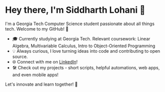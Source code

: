 # Hey there, I'm Siddharth Lohani 👋

I'm a Georgia Tech Computer Science student passionate about all things tech. Welcome to my GitHub! 🚀

* 🎓 Currently studying at Georgia Tech. Relevant coursework: Linear Algebra, Multivariable Calculus, Intro to Object-Oriented Programming
* 💡 Always curious, I love turning ideas into code and contributing to open source.
* 🌐 Connect with me on [LinkedIn](https://linkedin.com/in/siddharthlohani)!
* 🛠️ Check out my projects - short scripts, helpful automations, web apps, and even mobile apps!

Let's innovate and learn together! 🌱





